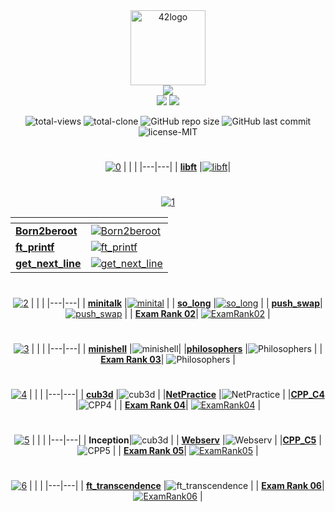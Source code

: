 <div align="center">
	<img  width="120" alt="42logo" src="https://user-images.githubusercontent.com/19689770/129336866-169b0dc7-ea41-47d4-b50a-d466508031af.png">
</div>
<div align="center">
	<img src="https://img.shields.io/badge/Born2code-000?style=for-the-badge">
</div>

<div align="center">
<!-- Leve 42 -->
<!-- para el color subir a github y pillar desde git -->
	<img src="https://img.shields.io/badge/Level%208-5caf5c">
	<img src="https://progress-bar.dev/81/">
	<!-- https://github.com/fredericojordan/progress-bar -->

</div>
<!-- these values are automatically generated with github actions and github api -->

<!-- buy me a coffee if you want to know how -->

<p align="center">
<img alt="total-views" src="https://img.shields.io/badge/views-91-blue">
<img alt="total-clone" src="https://img.shields.io/badge/clone-45-blue">
<img alt="GitHub repo size" src="https://img.shields.io/github/repo-size/nach131/42Barcelona">
<img alt="GitHub last commit" src="https://img.shields.io/github/last-commit/nach131/42Barcelona">
<img alt="license-MIT" src="https://img.shields.io/badge/license-MIT-blue">
</p>
<h1 align="center"></h1>


<!-- <p align="center">

![visitors](https://visitor-badge.glitch.me/badge?page_id=nach131.42Barcelona&left_color=green&right_color=blue)

</p> -->


<div align="center">

[![0][0]][0]
| <!-- --> | <!-- --> |
|---|---|
| [**libft**](https://github.com/nach131/libft_original) |<a href="https://github.com/nach131/libft_original"><img alt="libft" src="https://img.shields.io/badge/-%E2%88%9A%20125/100-green?style=for-the-badge"></a>|

</div>

<h1 align="center"></h1>

<div align="center">

[![1][1]][1]

| <!-- --> | <!-- --> |
|---|---|
| [**Born2beroot**](https://github.com/nach131/Born2beroot) |<a href="https://github.com/nach131/Born2beroot"><img alt="Born2beroot" src="https://img.shields.io/badge/-%E2%88%9A%20125/100-green?style=for-the-badge"></a> |
| [**ft_printf**](https://github.com/nach131/ft_printf)     |<a href="https://github.com/nach131/ft_printf"><img alt="ft_printf" src="https://img.shields.io/badge/-%E2%88%9A%20100/100-green?style=for-the-badge"></a>|
| [**get_next_line**](https://github.com/nach131/get_next_line) |<a href="https://github.com/nach131/get_next_line"><img alt="get_next_line" src="https://img.shields.io/badge/-%E2%88%9A%20125/100-green?style=for-the-badge"></a> |

</div>

<h1 align="center"></h1>

<div align="center">

[![2][2]][2]
| <!-- --> | <!-- --> |
|---|---|
| [**minitalk**](https://github.com/nach131/minitalk) |<a href="https://github.com/nach131/minitalk"><img alt="minital" src="https://img.shields.io/badge/-%E2%88%9A%20125/100-green?style=for-the-badge"></a> |
| [**so_long**](https://github.com/nach131/so_long) |<a href="https://github.com/nach131/so_long"><img alt="so_long" src="https://img.shields.io/badge/-%E2%88%9A%20125/100-green?style=for-the-badge"></a> |
| [**push_swap**](https://github.com/nach131/push_swap)| <a href="https://github.com/nach131/push_swap"><img alt="push_swap" src="https://img.shields.io/badge/-%E2%88%9A%20125/100-green?style=for-the-badge"></a> |
| [**Exam Rank 02**](https://github.com/nach131/ExamRank02)| <a href="https://github.com/nach131/ExamRank02"><img alt="ExamRank02" src="https://img.shields.io/badge/-%E2%88%9A%20100/100-green?style=for-the-badge"></a> |
</div>

<h1 align="center"></h1>

<div align="center">

[![3][3]][3]
| <!-- --> | <!-- --> |
|---|---|
| [**minishell**](https://github.com/nach131/minishell) |<img alt="minishell" src="https://img.shields.io/badge/-%E2%88%9A%20100/100-green?style=for-the-badge">|
|[**philosophers**](https://github.com/nach131/Philosophers) |<img alt="Philosophers" src="https://img.shields.io/badge/-%E2%88%9A%20100/100-green?style=for-the-badge">  |
| [**Exam Rank 03**](https://github.com/nach131/ExamRank03)| <img alt="Philosophers" src="https://img.shields.io/badge/-%E2%88%9A%20100/100-green?style=for-the-badge">  |
</div>

<h1 align="center"></h1>

<div align="center">

[![4][4]][4]
| <!-- --> | <!-- --> |
|---|---|
| [**cub3d**](https://github.com/nach131/cub3d) |<img alt="cub3d" src="https://img.shields.io/badge/-%E2%88%9A%20110/100-green?style=for-the-badge"> |
|[**NetPractice**](https://nach131.github.io/NetPractice) |<img alt="NetPractice" src="https://img.shields.io/badge/-%E2%88%9A%20100/100-green?style=for-the-badge">  |
|[**CPP_C4**](https://github.com/nach131/CPP_C4) |<img alt="CPP4" src="https://img.shields.io/badge/-%E2%88%9A%20100/100-green?style=for-the-badge">  |
| [**Exam Rank 04**](https://github.com/nach131/ExamRank04)| <a href="https://github.com/nach131/ExamRank04"><img alt="ExamRank04" src="https://img.shields.io/badge/-%E2%88%9A%20100/100-green?style=for-the-badge"></a> |
</div>

<h1 align="center"></h1>

<div align="center">

[![5][5]][5]
| <!-- --> | <!-- --> |
|---|---|
| **Inception**|<img alt="cub3d" src="https://img.shields.io/badge/-%E2%88%9A%20125/100-green?style=for-the-badge">  |
| [**Webserv**](https://github.com/nach131/webserv) |<img alt="Webserv" src="https://img.shields.io/badge/-%E2%88%9A%20125/100-green?style=for-the-badge"> |
|[**CPP_C5**](https://github.com/nach131/CPP_C5) |<img alt="CPP5" src="https://img.shields.io/badge/-%E2%88%9A%20100/100-green?style=for-the-badge">  |
| [**Exam Rank 05**](https://github.com/nach131/ExamRank05)| <a href="https://github.com/nach131/ExamRank04"><img alt="ExamRank05" src="https://img.shields.io/badge/-%E2%88%9A%20100/100-green?style=for-the-badge"></a> |
</div>

<h1 align="center"></h1>

<div align="center">

[![6][6]][6]
| <!-- --> | <!-- --> |
|---|---|
| [**ft_transcendence**](https://github.com/nach131/ft_transcendence) |<img alt="ft_transcendence" src="https://img.shields.io/badge/-process...-blue?style=for-the-badge"> |
| [**Exam Rank 06**](https://github.com/nach131/ExamRank06)| <a href="https://github.com/nach131/ExamRank06"><img alt="ExamRank06" src="https://img.shields.io/badge/-%E2%88%9A%20100/100-green?style=for-the-badge"></a> |
</div>


<!-- | [**minishell**](https://github.com/nach131/minishell) |<img alt="minishell" src="https://img.shields.io/badge/-process...-blue?style=for-the-badge"> |
|<span style="color:gray">**Philosophers**</span>|<img alt="Philosophers" src="https://img.shields.io/badge/-.%20.%20.-inactive?style=for-the-badge">  |
 -->


<!-- [![1][1]][1]
[![1][2]][2]
[![6][6]][6] -->



[0]: https://custom-icon-badges.demolab.com/badge/Common%20Core%2000-grey?style=for-the-badge&logo=issue-opened
[1]: https://custom-icon-badges.demolab.com/badge/Common%20Core%2001-grey?style=for-the-badge&logo=issue-opened
[2]: https://custom-icon-badges.demolab.com/badge/Common%20Core%2002-grey?style=for-the-badge&logo=issue-opened
[3]: https://custom-icon-badges.demolab.com/badge/Common%20Core%2003-grey?style=for-the-badge&logo=issue-opened
[4]: https://custom-icon-badges.demolab.com/badge/Common%20Core%2004-grey?style=for-the-badge&logo=issue-opened
[5]: https://custom-icon-badges.demolab.com/badge/Common%20Core%2005-grey?style=for-the-badge&logo=issue-opened
[6]: https://custom-icon-badges.demolab.com/badge/Common%20Core%2006-grey?style=for-the-badge&logo=issue-opened

<!-- [1]: https://custom-icon-badges.demolab.com/badge/-Common%20Core%2001-gold?style=for-the-badge&logoColor=black&logo=issue-opened
[2]: https://custom-icon-badges.demolab.com/badge/-Open%20Issue-palegreen?style=for-the-badge&logoColor=black&logo=issue-opened -->
